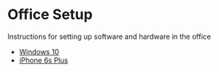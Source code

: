 # Office Setup

Instructions for setting up software and hardware in the office

- [Windows 10](windows-10.md)
- [iPhone 6s Plus](iphone-6s-plus.md)
